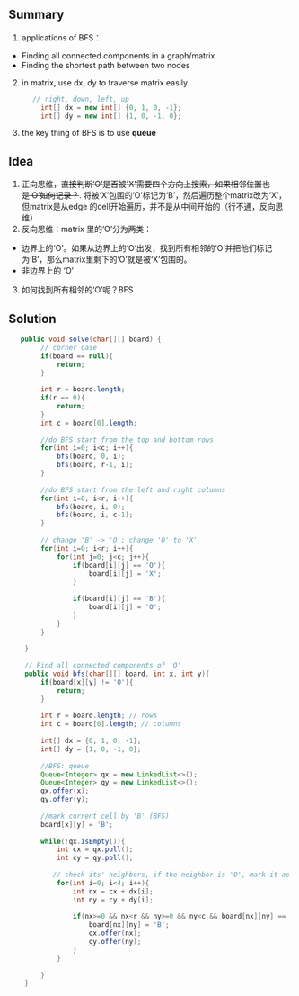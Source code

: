 ## Summary
1. applications of BFS：  
  * Finding all connected components in a graph/matrix
  * Finding the shortest path between two nodes
2. in matrix, use dx, dy to traverse matrix easily.  
```java
	  // right, down, left, up
		int[] dx = new int[] {0, 1, 0, -1};
		int[] dy = new int[] {1, 0, -1, 0};
```
3. the key thing of BFS is to use **queue**

## Idea
1. 正向思维，~~直接判断‘O’是否被'X'需要四个方向上搜索，如果相邻位置也是‘O’如何记录？~~. 将被‘X’包围的‘O’标记为‘B’，然后遍历整个matrix改为‘X’，
但matrix是从edge 的cell开始遍历，并不是从中间开始的（行不通，反向思维）
2. 反向思维：matrix 里的‘O’分为两类：  
  * 边界上的‘O’。如果从边界上的‘O’出发，找到所有相邻的‘O’并把他们标记为‘B’，那么matrix里剩下的‘O’就是被‘X’包围的。
  * 非边界上的 ‘O’
3. 如何找到所有相邻的‘O’呢？BFS
 
## Solution
```java
   public void solve(char[][] board) {
        // corner case
        if(board == null){
            return;
        }
        
        int r = board.length;
        if(r == 0){
            return;
        }
        int c = board[0].length;
        
        //do BFS start from the top and bottom rows
        for(int i=0; i<c; i++){
            bfs(board, 0, i);
            bfs(board, r-1, i);
        }
        
        //do BFS start from the left and right columns
        for(int i=0; i<r; i++){
            bfs(board, i, 0);
            bfs(board, i, c-1);
        }
   
        // change 'B' -> 'O'; change 'O' to 'X' 
        for(int i=0; i<r; i++){
            for(int j=0; j<c; j++){
                if(board[i][j] == 'O'){
                    board[i][j] = 'X';
                }
                
                if(board[i][j] == 'B'){
                    board[i][j] = 'O';
                }
            }
        }
        
    }
    
    // Find all connected components of 'O' 
    public void bfs(char[][] board, int x, int y){
        if(board[x][y] != 'O'){
            return;
        }
        
        int r = board.length; // rows
        int c = board[0].length; // columns
        
        int[] dx = {0, 1, 0, -1};
        int[] dy = {1, 0, -1, 0}; 
        
        //BFS: queue
        Queue<Integer> qx = new LinkedList<>();
        Queue<Integer> qy = new LinkedList<>();
        qx.offer(x);
        qy.offer(y);
        
        //mark current cell by 'B' (BFS)
        board[x][y] = 'B'; 
        
        while(!qx.isEmpty()){
            int cx = qx.poll(); 
            int cy = qy.poll();
            
           // check its' neighbors, if the neighbor is 'O', mark it as 'B'
            for(int i=0; i<4; i++){
                int nx = cx + dx[i];
                int ny = cy + dy[i];
                
                if(nx>=0 && nx<r && ny>=0 && ny<c && board[nx][ny] == 'O'){
                    board[nx][ny] = 'B';
                    qx.offer(nx);
                    qy.offer(ny);
                }
            }
         
        }       
    }
```
